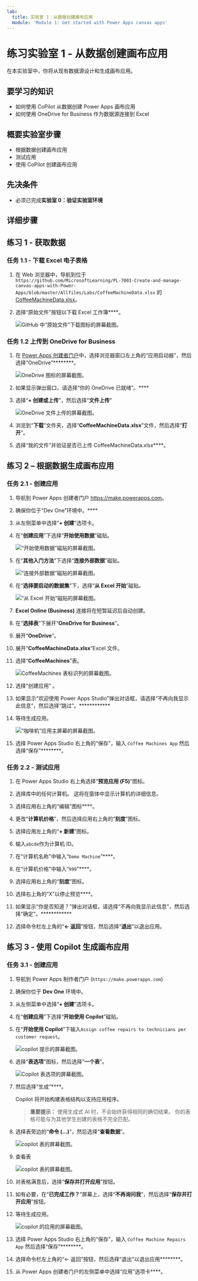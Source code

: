 ```yaml
---
lab:
  title: 实验室 1：从数据创建画布应用
  module: 'Module 1: Get started with Power Apps canvas apps'
---
```


# 练习实验室 1 - 从数据创建画布应用

在本实验室中，你将从现有数据源设计和生成画布应用。

## 要学习的知识

- 如何使用 CoPilot 从数据创建 Power Apps 画布应用
- 如何使用 OneDrive for Business 作为数据源连接到 Excel

## 概要实验室步骤

- 根据数据创建画布应用
- 测试应用
- 使用 CoPilot 创建画布应用
  
## 先决条件

- 必须已完成**实验室 0：验证实验室环境**

## 详细步骤

## 练习 1 - 获取数据

### 任务 1.1 - 下载 Excel 电子表格

1. 在 Web 浏览器中，导航到位于 `https://github.com/MicrosoftLearning/PL-7001-Create-and-manage-canvas-apps-with-Power-Apps/blob/master/Allfiles/Labs/CoffeeMachineData.xlsx` 的 [CoffeeMachineData.xlsx](https://github.com/MicrosoftLearning/PL-7001-Create-and-manage-canvas-apps-with-Power-Apps/blob/master/Allfiles/Labs/CoffeeMachineData.xlsx)。

1. 选择“原始文件”按钮以下载 Excel 工作簿****。

    ![GitHub 中“原始文件”下载图标的屏幕截图。](../media/raw-download.png)

### 任务 1.2 上传到 OneDrive for Business

1. 在 [Power Apps 创建者门户](https://make.powerapps.com)中，选择浏览器窗口左上角的“应用启动器”，然后选择“OneDrive”********。

    ![OneDrive 图标的屏幕截图。](../media/select-onedrive.png)

1. 如果显示弹出窗口，请选择“你的 OneDrive 已就绪”。****

1. 选择“**+ 创建或上传**”，然后选择“**文件上传**”

    ![OneDrive 文件上传的屏幕截图。](../media/select-onedrive-upload.png)

1. 浏览到“**下载**”文件夹，选择“**CoffeeMachineData.xlsx**”文件，然后选择“**打开**”。

1. 选择“我的文件”并验证是否已上传 CoffeeMachineData.xlsx****。

## 练习 2 – 根据数据生成画布应用

### 任务 2.1 - 创建应用

1. 导航到 Power Apps 创建者门户 <https://make.powerapps.com>。

1. 确保你位于“Dev One”环境中。****

1. 从左侧菜单中选择“**+ 创建**”选项卡。

1. 在“**创建应用**”下选择“**开始使用数据**”磁贴。

    ![“开始使用数据”磁贴的屏幕截图。](../media/start-with-data.png)

1. 在“**其他入门方法**”下选择“**连接外部数据**”磁贴。

    ![“连接外部数据”磁贴的屏幕截图。](../media/connect-external-data.png)

1. 在“**选择要启动的数据集**”下，选择“**从 Excel 开始**”磁贴。

    ![“从 Excel 开始”磁贴的屏幕截图。](../media/from-excel.png)

1. **Excel Online (Business)** 连接将在短暂延迟后自动创建。

1. 在“**选择表**”下展开“**OneDrive for Business**”。

1. 展开“**OneDrive**”。

1. 展开“**CoffeeMachineData.xlsx**”Excel 文件。

1. 选择“**CoffeeMachines**”表。

    ![CoffeeMachines 表标识列的屏幕截图。](../media/coffeemachines-table.png)

1. 选择“创建应用”  。

1. 如果显示“欢迎使用 Power Apps Studio”弹出对话框，请选择“不再向我显示此信息”，然后选择“跳过”。************

1. 等待生成应用。

    ![“咖啡机”应用主屏幕的屏幕截图。](../media/coffee-machines-app.png)

1. 选择 Power Apps Studio 右上角的“保存”，输入 `Coffee Machines App` 然后选择“保存”********。

### 任务 2.2 - 测试应用

1. 在 Power Apps Studio 右上角选择“**预览应用 (F5)**”图标。

1. 选择库中的任何计算机。 这将在窗体中显示计算机的详细信息。

1. 选择应用右上角的“编辑”图标****。

1. 更改“**计算机价格**”，然后选择应用右上角的“**刻度**”图标。

1. 选择应用左上角的“**+ 新建**”图标。

1. 输入`abcde`作为计算机 ID。

1. 在“计算机名称”中输入“`Demo Machine`”****。

1. 在“计算机价格”中输入“`999`”****。

1. 选择应用右上角的“**刻度**”图标。

1. 选择右上角的“X”以停止预览****。

1. 如果显示“你是否知道？”弹出对话框，请选择“不再向我显示此信息”，然后选择“确定”。************

1. 选择命令栏左上角的“**<- 返回**”按钮，然后选择“**退出**”以退出应用。

## 练习 3 - 使用 Copilot 生成画布应用

### 任务 3.1 - 创建应用

1. 导航到 Power Apps 制作者门户 (`https://make.powerapps.com`)

1. 确保你位于 **Dev One** 环境中。

1. 从左侧菜单中选择“**+ 创建**”选项卡。

1. 在“**创建应用**”下选择“**开始使用 Copilot**”磁贴。

1. 在“**开始使用 Copilot**”下输入`Assign coffee repairs to technicians per customer request`。

    ![copilot 提示的屏幕截图。](../media/copilot-prompt.png)

1. 选择“**表选项**”图标，然后选择“**一个表**”。

    ![Copilot 表选项的屏幕截图。](../media/copilot-table-options.png)

1. 然后选择“生成”****。

    Copilot 将开始构建表格结构以支持应用程序。

    > **重要提示：** 使用生成式 AI 时，不会始终获得相同的确切结果。 你的表格可能与为其他学生创建的表格不完全匹配。

1. 选择表旁边的“**命令 (...)**”，然后选择“**查看数据**”。

    ![copilot 表的屏幕截图。](../media/copilot-table-view-data.png)

1. 查看表

    ![copilot 表的屏幕截图。](../media/copilot-table.png)

1. 对表格满意后，选择“**保存并打开应用**”按钮。

1. 如有必要，在“**已完成工作？**”屏幕上，选择“**不再询问我**”，然后选择“**保存并打开应用**”按钮。

1. 等待生成应用。

    ![copilot 的应用的屏幕截图。](../media/copilot-app.png)

1. 选择 Power Apps Studio 右上角的“保存”，输入 `Coffee Machine Repairs App` 然后选择“保存”********。

1. 选择命令栏左上角的“<- 返回”按钮，然后选择“退出”以退出应用********。

1. 从 Power Apps 创建者门户的左侧菜单中选择“应用”选项卡****。
